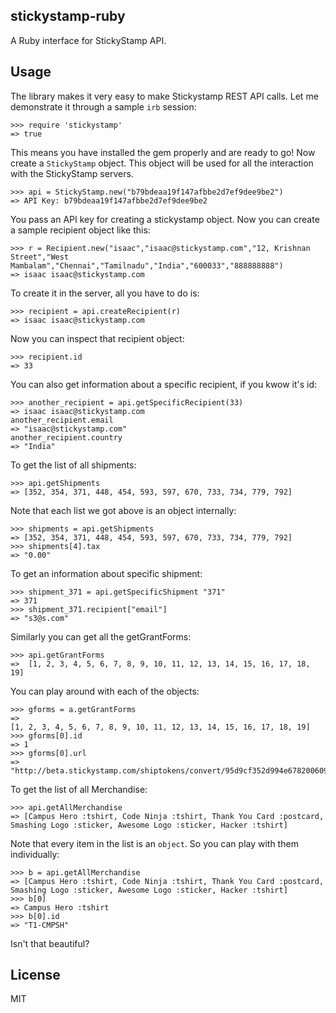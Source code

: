 stickystamp-ruby
-----------------

A Ruby interface for StickyStamp API.

Usage
------

The library makes it very easy to make Stickystamp REST API calls. Let
me demonstrate it through a sample `irb` session:

    >>> require 'stickystamp'
    => true

This means you have installed the gem properly and are ready to go!
Now create a `StickyStamp` object. This object will be used for all
the interaction with the StickyStamp servers.

    >>> api = StickyStamp.new("b79bdeaa19f147afbbe2d7ef9dee9be2")
    => API Key: b79bdeaa19f147afbbe2d7ef9dee9be2

You pass an API key for creating a stickystamp object.
Now you can create a sample recipient object like this:

    >>> r = Recipient.new("isaac","isaac@stickystamp.com","12, Krishnan Street","West Mambalam","Chennai","Tamilnadu","India","600033","888888888")
    => isaac isaac@stickystamp.com

To create it in the server, all you have to do is:

    >>> recipient = api.createRecipient(r)
    => isaac isaac@stickystamp.com

Now you can inspect that recipient object:

    >>> recipient.id
    => 33

You can also get information about a specific recipient, if you kwow
it's id:

    >>> another_recipient = api.getSpecificRecipient(33)
    => isaac isaac@stickystamp.com
    another_recipient.email
    => "isaac@stickystamp.com"
    another_recipient.country
    => "India"

To get the list of all shipments:

    >>> api.getShipments
    => [352, 354, 371, 448, 454, 593, 597, 670, 733, 734, 779, 792]

Note that each list we got above is an object internally:

    >>> shipments = api.getShipments
    => [352, 354, 371, 448, 454, 593, 597, 670, 733, 734, 779, 792]
    >>> shipments[4].tax
    => "0.00"

To get an information about specific shipment:

    >>> shipment_371 = api.getSpecificShipment "371"
    => 371
    >>> shipment_371.recipient["email"]
    => "s3@s.com"

Similarly you can get all the getGrantForms:

    >>> api.getGrantForms
    =>  [1, 2, 3, 4, 5, 6, 7, 8, 9, 10, 11, 12, 13, 14, 15, 16, 17, 18, 19]

You can play around with each of the objects:

    >>> gforms = a.getGrantForms
    =>
    [1, 2, 3, 4, 5, 6, 7, 8, 9, 10, 11, 12, 13, 14, 15, 16, 17, 18, 19]
    >>> gforms[0].id
    => 1
    >>> gforms[0].url
    => "http://beta.stickystamp.com/shiptokens/convert/95d9cf352d994e67820060930fb055f8"
    
To get the list of all Merchandise:

    >>> api.getAllMerchandise
    => [Campus Hero :tshirt, Code Ninja :tshirt, Thank You Card :postcard, Smashing Logo :sticker, Awesome Logo :sticker, Hacker :tshirt]

Note that every item in the list is an `object`. So you can play with
them individually:

    >>> b = api.getAllMerchandise
    => [Campus Hero :tshirt, Code Ninja :tshirt, Thank You Card :postcard, Smashing Logo :sticker, Awesome Logo :sticker, Hacker :tshirt]
    >>> b[0]
    => Campus Hero :tshirt
    >>> b[0].id
    => "T1-CMPSH"

Isn't that beautiful?



License
--------

MIT
